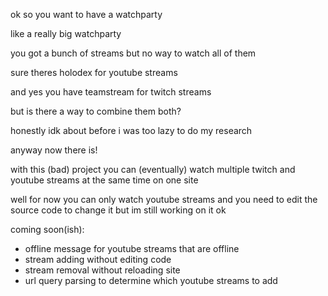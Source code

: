 ok so you want to have a watchparty

like a really big watchparty

you got a bunch of streams but no way to watch all of them

sure theres holodex for youtube streams

and yes you have teamstream for twitch streams

but is there a way to combine them both?

honestly idk about before i was too lazy to do my research

anyway now there is!

with this (bad) project you can (eventually) watch multiple twitch and
youtube streams at the same time on one site

well for now you can only watch youtube streams and you need to edit the source
code to change it but im still working on it ok

coming soon(ish):

- offline message for youtube streams that are offline
- stream adding without editing code
- stream removal without reloading site
- url query parsing to determine which youtube streams to add
